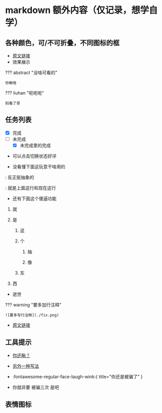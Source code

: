 # markdown 额外内容（仅记录，想学自学）

## 各种颜色，可/不可折叠，不同图标的框

- [原文链接](https://squidfunk.github.io/mkdocs-material/reference/admonitions/#inline-blocks-inline-end)
- 效果展示

??? abstract "没啥可看的"

    你瞅啥

??? liuhan "呃呃呃"

    别看了哥

## 任务列表

- [x] 完成
- [ ] 未完成
    * [x] 未完成里的完成

- 可以点击切换状态好评

- 没看懂下面这玩意干啥用的

:   反正挺抽象的

:   就是上面这行和现在这行

- 还有下面这个傻逼功能

<!------>

1. 就

2. 是

    1. 这
    
    2. 个
    
        1. 抽
    
        2. 像
    
    1. 东

1. 西

<!------>

- 逝世

??? warning "要多加行注释"

    ![要多写行注释](./fix.png)


- [原文链接](https://squidfunk.github.io/mkdocs-material/reference/lists/)

## 工具提示

- [你还瞅？](https://www.bilibili.com/video/BV1hq4y1s7VH/?spm_id_from=333.337.search-card.all.click "你被骗了")

- [另外一种写法][111]

- :fontawesome-regular-face-laugh-wink:{ title="你还是被骗了" }

- 你就非要 被骗三次 是吧

[111]: https://www.bilibili.com/video/BV1hq4y1s7VH/?spm_id_from=333.337.search-card.all.click "你又被骗了"

## 表情图标

